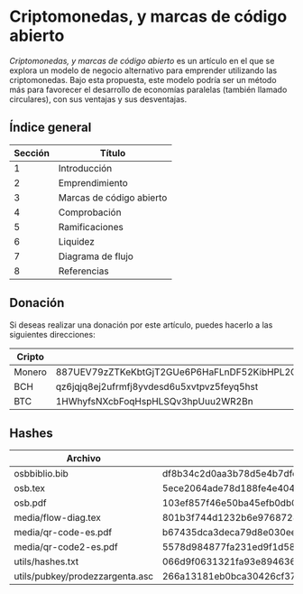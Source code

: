 # Criptomonedas, y marcas de código abierto

_Criptomonedas, y marcas de código abierto_ es un artículo en el que se explora un modelo de negocio alternativo para emprender utilizando las criptomonedas. Bajo esta propuesta, este modelo podría ser un método más para favorecer el desarrollo de economías paralelas (también llamado circulares), con sus ventajas y sus desventajas.

## Índice general
Sección | Título
--- | --- 
1 | Introducción
2 | Emprendimiento
3 | Marcas de código abierto
4 | Comprobación
5 | Ramificaciones
6 | Liquidez
7 | Diagrama de flujo
8 | Referencias

## Donación

Si deseas realizar una donación por este artículo, puedes hacerlo a las siguientes direcciones:

Cripto | Dirección
--- | --- 
Monero | 887UEV79zZTKeKbtGjT2GUe6P6HaFLnDF52KibHPL2CyZUpisgA2EyNanJhLXRfoJW6FNhXQ7sdh9SEK8YXu7ZX8JKLYADh
BCH | qz6jqjq8ej2ufrmfj8yvdesd6u5xvtpvz5feyq5hst
BTC | 1HWhyfsNXcbFoqHspHLSQv3hpUuu2WR2Bn

## Hashes

Archivo | SHA-256
--- | --- 
osbbiblio.bib | df8b34c2d0aa3b78d5e4b7dfc75a0b14710a3d72f1860fbca31b8f1b90c48917
osb.tex | 5ece2064ade78d188fe4e404a4d64ec8509f614ff264e05df34627baa8b7a927
osb.pdf | 103ef857f46e50ba45efb0db06844565ab12f8018d16f6c40313d539154986f3
media/flow-diag.tex | 801b3f744d1232b6e9768728c16a22eae7111a73024a849ca8d7b8d441b6ff2b
media/qr-code-es.pdf | b67435dca3deca79d8e030ee3863b8f515a69dcab7e1623a70699e579795faa7
media/qr-code2-es.pdf | 5578d984877fa231ed9f1d58e75ae38c3a3a1e7c84ce440a67b65169b811b39a
utils/hashes.txt | 066d9f0631321fa93e8946360fb1a3d8793dffe28f2114e06bb48358d443caef
utils/pubkey/prodezzargenta.asc | 266a13181eb0bca30426cf376df68dfb1663ff35b6d9b4b88f43f1f202c5ab8e
